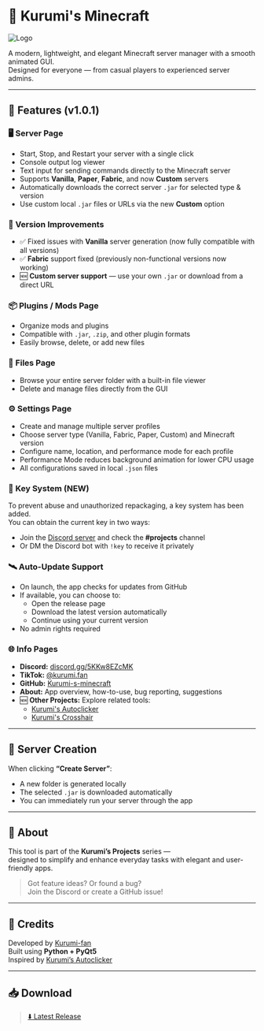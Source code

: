 # 💠 Kurumi's Minecraft

![Logo](https://imgur.com/b4c8SL1.png)

A modern, lightweight, and elegant Minecraft server manager with a smooth animated GUI.  
Designed for everyone — from casual players to experienced server admins.

---

## 🚀 Features (v1.0.1)

### 🖥️ Server Page
- Start, Stop, and Restart your server with a single click
- Console output log viewer
- Text input for sending commands directly to the Minecraft server
- Supports **Vanilla**, **Paper**, **Fabric**, and now **Custom** servers
- Automatically downloads the correct server `.jar` for selected type & version
- Use custom local `.jar` files or URLs via the new **Custom** option

### 🔧 Version Improvements
- ✅ Fixed issues with **Vanilla** server generation (now fully compatible with all versions)
- ✅ **Fabric** support fixed (previously non-functional versions now working)
- 🆕 **Custom server support** — use your own `.jar` or download from a direct URL

### 📦 Plugins / Mods Page
- Organize mods and plugins
- Compatible with `.jar`, `.zip`, and other plugin formats
- Easily browse, delete, or add new files

### 📁 Files Page
- Browse your entire server folder with a built-in file viewer
- Delete and manage files directly from the GUI

### ⚙️ Settings Page
- Create and manage multiple server profiles
- Choose server type (Vanilla, Fabric, Paper, Custom) and Minecraft version
- Configure name, location, and performance mode for each profile
- Performance Mode reduces background animation for lower CPU usage
- All configurations saved in local `.json` files

### 🔐 Key System (NEW)
To prevent abuse and unauthorized repackaging, a key system has been added.  
You can obtain the current key in two ways:
- Join the [Discord server](https://discord.gg/5KKw8EZcMK) and check the **#projects** channel
- Or DM the Discord bot with `!key` to receive it privately

### 🛰️ Auto-Update Support
- On launch, the app checks for updates from GitHub
- If available, you can choose to:
  - Open the release page
  - Download the latest version automatically
  - Continue using your current version
- No admin rights required

### 🌐 Info Pages
- **Discord:** [discord.gg/5KKw8EZcMK](https://discord.gg/5KKw8EZcMK)
- **TikTok:** [@kurumi.fan](https://www.tiktok.com/@kurumi.fan)
- **GitHub:** [Kurumi-s-minecraft](https://github.com/Kurumi-fan/Kurumi-s-minecraft)
- **About:** App overview, how-to-use, bug reporting, suggestions
- 🆕 **Other Projects:** Explore related tools:
  - [Kurumi's Autoclicker](https://github.com/Kurumi-fan/Kurumi-s-autoclicker)
  - [Kurumi's Crosshair](https://github.com/Kurumi-fan/Kurumi-s-Crosshair)

---

## 📂 Server Creation

When clicking **“Create Server”**:
- A new folder is generated locally
- The selected `.jar` is downloaded automatically
- You can immediately run your server through the app

---

## 🧠 About

This tool is part of the **Kurumi’s Projects** series —  
designed to simplify and enhance everyday tasks with elegant and user-friendly apps.

> Got feature ideas? Or found a bug?  
> Join the Discord or create a GitHub issue!

---

## 💜 Credits

Developed by [Kurumi-fan](https://github.com/Kurumi-fan)  
Built using **Python + PyQt5**  
Inspired by [Kurumi’s Autoclicker](https://github.com/Kurumi-fan/Kurumi-s-autoclicker)

---

## 📥 Download

> [⬇️ Latest Release](https://github.com/Kurumi-fan/Kurumi-s-minecraft/releases)
